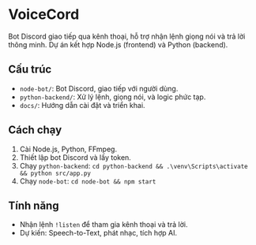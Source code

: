 # VoiceCord

Bot Discord giao tiếp qua kênh thoại, hỗ trợ nhận lệnh giọng nói và trả lời thông minh. Dự án kết hợp Node.js (frontend) và Python (backend).

## Cấu trúc
- `node-bot/`: Bot Discord, giao tiếp với người dùng.
- `python-backend/`: Xử lý lệnh, giọng nói, và logic phức tạp.
- `docs/`: Hướng dẫn cài đặt và triển khai.

## Cách chạy
1. Cài Node.js, Python, FFmpeg.
2. Thiết lập bot Discord và lấy token.
3. Chạy `python-backend`: `cd python-backend && .\venv\Scripts\activate && python src/app.py`
4. Chạy `node-bot`: `cd node-bot && npm start`

## Tính năng
- Nhận lệnh `!listen` để tham gia kênh thoại và trả lời.
- Dự kiến: Speech-to-Text, phát nhạc, tích hợp AI.